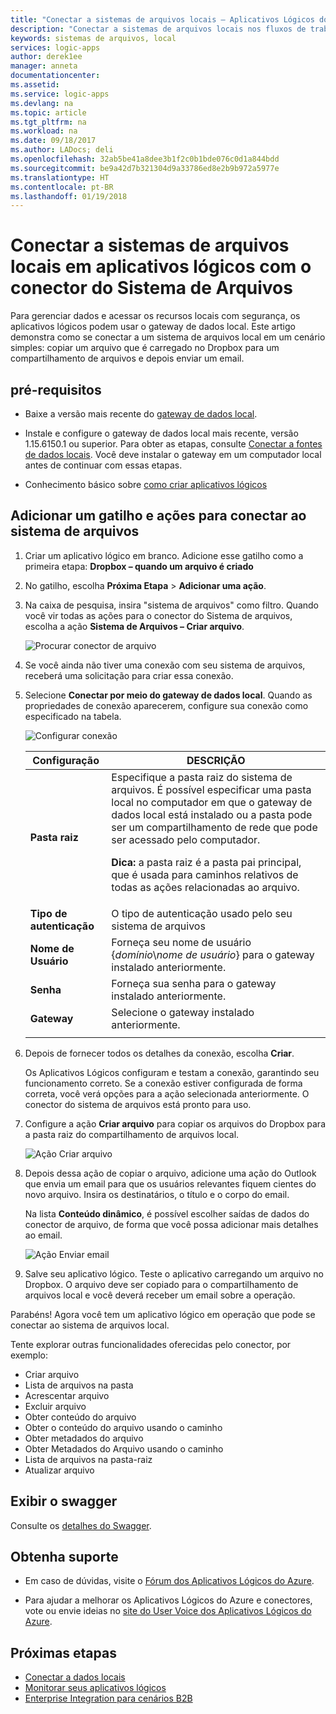 ```yaml
---
title: "Conectar a sistemas de arquivos locais – Aplicativos Lógicos do Azure | Microsoft Docs"
description: "Conectar a sistemas de arquivos locais nos fluxos de trabalho dos aplicativos lógicos por meio do gateway de dados local e do conector do Sistema de Arquivos"
keywords: sistemas de arquivos, local
services: logic-apps
author: derek1ee
manager: anneta
documentationcenter: 
ms.assetid: 
ms.service: logic-apps
ms.devlang: na
ms.topic: article
ms.tgt_pltfrm: na
ms.workload: na
ms.date: 09/18/2017
ms.author: LADocs; deli
ms.openlocfilehash: 32ab5be41a8dee3b1f2c0b1bde076c0d1a844bdd
ms.sourcegitcommit: be9a42d7b321304d9a33786ed8e2b9b972a5977e
ms.translationtype: HT
ms.contentlocale: pt-BR
ms.lasthandoff: 01/19/2018
---
```

# <a name="connect-to-on-premises-file-systems-from-logic-apps-with-the-file-system-connector"></a>Conectar a sistemas de arquivos locais em aplicativos lógicos com o conector do Sistema de Arquivos

Para gerenciar dados e acessar os recursos locais com segurança, os aplicativos lógicos podem usar o gateway de dados local. Este artigo demonstra como se conectar a um sistema de arquivos local em um cenário simples: copiar um arquivo que é carregado no Dropbox para um compartilhamento de arquivos e depois enviar um email.

## <a name="prerequisites"></a>pré-requisitos

* Baixe a versão mais recente do [gateway de dados local](https://www.microsoft.com/download/details.aspx?id=53127).

* Instale e configure o gateway de dados local mais recente, versão 1.15.6150.1 ou superior. Para obter as etapas, consulte [Conectar a fontes de dados locais](http://aka.ms/logicapps-gateway). Você deve instalar o gateway em um computador local antes de continuar com essas etapas.

* Conhecimento básico sobre [como criar aplicativos lógicos](../logic-apps/quickstart-create-first-logic-app-workflow.md)

## <a name="add-trigger-and-actions-for-connecting-to-your-file-system"></a>Adicionar um gatilho e ações para conectar ao sistema de arquivos

1. Criar um aplicativo lógico em branco. Adicione esse gatilho como a primeira etapa: **Dropbox – quando um arquivo é criado** 

2. No gatilho, escolha **Próxima Etapa** > **Adicionar uma ação**. 

3. Na caixa de pesquisa, insira "sistema de arquivos" como filtro. Quando você vir todas as ações para o conector do Sistema de arquivos, escolha a ação **Sistema de Arquivos – Criar arquivo**. 

   ![Procurar conector de arquivo](media/logic-apps-using-file-connector/search-file-connector.png)

4. Se você ainda não tiver uma conexão com seu sistema de arquivos, receberá uma solicitação para criar essa conexão. 

5. Selecione **Conectar por meio do gateway de dados local**. Quando as propriedades de conexão aparecerem, configure sua conexão como especificado na tabela.

   ![Configurar conexão](media/logic-apps-using-file-connector/create-file.png)

   | Configuração | DESCRIÇÃO |
   | ------- | ----------- |
   | **Pasta raiz** | Especifique a pasta raiz do sistema de arquivos. É possível especificar uma pasta local no computador em que o gateway de dados local está instalado ou a pasta pode ser um compartilhamento de rede que pode ser acessado pelo computador. <p>**Dica:** a pasta raiz é a pasta pai principal, que é usada para caminhos relativos de todas as ações relacionadas ao arquivo. | 
   | **Tipo de autenticação** | O tipo de autenticação usado pelo seu sistema de arquivos | 
   | **Nome de Usuário** | Forneça seu nome de usuário {*domínio*\\*nome de usuário*} para o gateway instalado anteriormente. | 
   | **Senha** | Forneça sua senha para o gateway instalado anteriormente. | 
   | **Gateway** | Selecione o gateway instalado anteriormente. | 
   ||| 

6. Depois de fornecer todos os detalhes da conexão, escolha **Criar**. 

   Os Aplicativos Lógicos configuram e testam a conexão, garantindo seu funcionamento correto. 
   Se a conexão estiver configurada de forma correta, você verá opções para a ação selecionada anteriormente. 
   O conector do sistema de arquivos está pronto para uso.

7. Configure a ação **Criar arquivo** para copiar os arquivos do Dropbox para a pasta raiz do compartilhamento de arquivos local.

   ![Ação Criar arquivo](media/logic-apps-using-file-connector/create-file-filled.png)

8. Depois dessa ação de copiar o arquivo, adicione uma ação do Outlook que envia um email para que os usuários relevantes fiquem cientes do novo arquivo. Insira os destinatários, o título e o corpo do email. 

   Na lista **Conteúdo dinâmico**, é possível escolher saídas de dados do conector de arquivo, de forma que você possa adicionar mais detalhes ao email.

   ![Ação Enviar email](media/logic-apps-using-file-connector/send-email.png)

9. Salve seu aplicativo lógico. Teste o aplicativo carregando um arquivo no Dropbox. O arquivo deve ser copiado para o compartilhamento de arquivos local e você deverá receber um email sobre a operação.

Parabéns! Agora você tem um aplicativo lógico em operação que pode se conectar ao sistema de arquivos local. 

Tente explorar outras funcionalidades oferecidas pelo conector, por exemplo:

- Criar arquivo
- Lista de arquivos na pasta
- Acrescentar arquivo
- Excluir arquivo
- Obter conteúdo do arquivo
- Obter o conteúdo do arquivo usando o caminho
- Obter metadados do arquivo
- Obter Metadados do Arquivo usando o caminho
- Lista de arquivos na pasta-raiz
- Atualizar arquivo

## <a name="view-the-swagger"></a>Exibir o swagger

Consulte os [detalhes do Swagger](/connectors/fileconnector/). 

## <a name="get-support"></a>Obtenha suporte

* Em caso de dúvidas, visite o [Fórum dos Aplicativos Lógicos do Azure](https://social.msdn.microsoft.com/Forums/en-US/home?forum=azurelogicapps).

* Para ajudar a melhorar os Aplicativos Lógicos do Azure e conectores, vote ou envie ideias no [site do User Voice dos Aplicativos Lógicos do Azure](http://aka.ms/logicapps-wish).

## <a name="next-steps"></a>Próximas etapas

* [Conectar a dados locais](../logic-apps/logic-apps-gateway-connection.md) 
* [Monitorar seus aplicativos lógicos](../logic-apps/logic-apps-monitor-your-logic-apps.md)
* [Enterprise Integration para cenários B2B](../logic-apps/logic-apps-enterprise-integration-overview.md)
